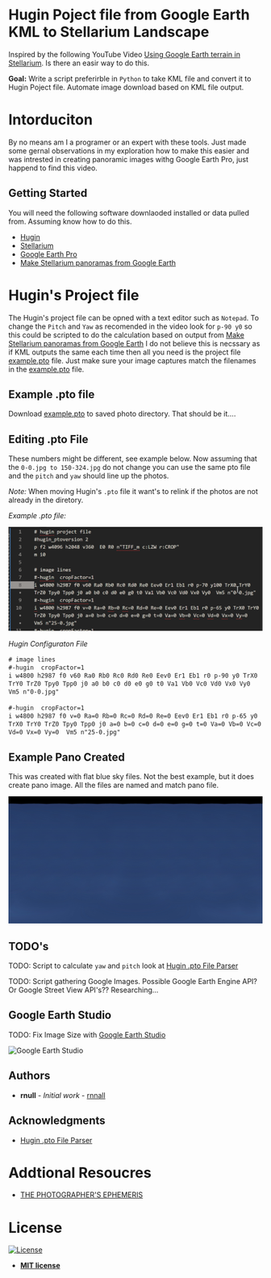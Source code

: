 # Hugin Poject file from Google Earth KML to Stellarium Landscape 

Inspired by the following YouTube Video [Using Google Earth terrain in Stellarium](https://www.youtube.com/watch?v=5TrRE5wUeAk). Is there an easir way to do this. 

**Goal:** Write a script preferirble in `Python` to take KML file and convert it to Hugin Poject file. Automate image download based on KML file output. 

# Intorduciton 

By no means am I a programer or an expert with these tools. Just made some gernal observations in my exploration how to make this easier and was intrested in creating panoramic images withg Google Earth Pro, just happend to find this video. 

## Getting Started

You will need the following software downlaoded installed or data pulled from. Assuming know how to do this. 

* [Hugin](http://hugin.sourceforge.net/)
* [Stellarium](https://stellarium.org/)
* [Google Earth Pro](https://www.google.com/earth/versions/#earth-pro)
* [Make Stellarium panoramas from Google Earth](https://homepage.univie.ac.at/Georg.Zotti/php/panoCam.php)


# Hugin's Project file 

The Hugin's project file can be opned with a text editor such as `Notepad`. To change the `Pitch` and `Yaw` as recomended in the video look for `p-90 y0` so this could be scripted to do the calculation based on output from [Make Stellarium panoramas from Google Earth](https://homepage.univie.ac.at/Georg.Zotti/php/panoCam.php) I do not believe this is necssary as if KML outputs the same each time then all you need is the project file [example.pto](example.pto) file. Just make sure your image captures match the filenames in the [example.pto](example.pto) file. 

## Example .pto file 

Download [example.pto](example.pto) to saved photo directory. That should be it....


## Editing .pto File 

These numbers might be different, see example below. Now assuming that the `0-0.jpg to 150-324.jpg` do not change you can use the same pto file and the `pitch` and `yaw` should line up the photos. 

*Note:* When moving Hugin's `.pto` file it want's to relink if the photos are not already in the diretory.  


*Example .pto file:*

![Pitch & Yaw](https://github.com/rnnall/HuginPTOfromGEtoStellarium/blob/master/images/pitchyaw.gif)

*Hugin Configuraton File*

```
# image lines
#-hugin  cropFactor=1
i w4800 h2987 f0 v60 Ra0 Rb0 Rc0 Rd0 Re0 Eev0 Er1 Eb1 r0 p-90 y0 TrX0 TrY0 TrZ0 Tpy0 Tpp0 j0 a0 b0 c0 d0 e0 g0 t0 Va1 Vb0 Vc0 Vd0 Vx0 Vy0  Vm5 n"0-0.jpg"

#-hugin  cropFactor=1
i w4800 h2987 f0 v=0 Ra=0 Rb=0 Rc=0 Rd=0 Re=0 Eev0 Er1 Eb1 r0 p-65 y0 TrX0 TrY0 TrZ0 Tpy0 Tpp0 j0 a=0 b=0 c=0 d=0 e=0 g=0 t=0 Va=0 Vb=0 Vc=0 Vd=0 Vx=0 Vy=0  Vm5 n"25-0.jpg"
```
## Example Pano Created

This was created with flat blue sky files. Not the best example, but it does create pano image. All the files are named and match pano file. 

![Example JPG](https://github.com/rnnall/HuginPTOfromGEtoStellarium/blob/master/example/example.jpg)

## TODO's

TODO: Script to calculate `yaw` and `pitch` look at [Hugin .pto File Parser](https://github.com/smidm/huginpto-py)

TODO: Script gathering Google Images. Possible Google Earth Engine API? Or Google Street View API's?? Researching...

## Google Earth Studio 

TODO: Fix Image Size with [Google Earth Studio](https://www.google.com/earth/studio) 

![Google Earth Studio](https://github.com/rnnall/HuginPTOfromGEtoStellarium/blob/master/images/GES.gif)

## Authors

* **rnull** - *Initial work* - [rnnall](https://github.com/rnnall)


## Acknowledgments

* [Hugin .pto File Parser](https://github.com/smidm/huginpto-py)

# Addtional Resoucres

* [THE PHOTOGRAPHER'S EPHEMERIS](https://app.photoephemeris.com)

# License

[![License](http://img.shields.io/:license-mit-blue.svg?style=flat-square)](http://badges.mit-license.org)

- **[MIT license](http://opensource.org/licenses/mit-license.php)**

